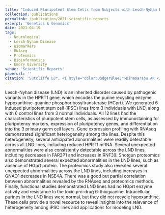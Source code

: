 ```yaml
---
title: "Induced Pluripotent Stem Cells from Subjects with Lesch-Nyhan Disease."
collection: publications
permalink: /publication/2021-scientific-reports
excerpt: 'Genetics & Genomics'
date: 2021-04-19
tags:
  - Neurological
  - Lesch-Nyhan Disease
  - Biomarkers
  - RNAseq
  - Proteomics
  - Bioinformatics
  - Emory Uiversity
venue: 'Scientific Reports'
paperurl: ''  
citation: 'Sutcliffe DJ*, <i style="color:DodgerBlue;">Dinasarapu AR </i>*, Visser JE, Hoed JD, Seifar F, Joshi P, Ceballos-Picot I, Sardar T, Hess EJ, Sun YV, Wen Z, Zwick ME, Jinnah HA (2021) Induced Pluripotent Stem Cells from Subjects with Lesch-Nyhan Disease&quot; <i>Scientific Reports </i> 11, 8523 (2021)'  
---
```

Lesch-Nyhan disease (LND) is an inherited disorder caused by pathogenic variants in the HPRT1 gene, which encodes the purine recycling enzyme hypoxanthine–guanine phosphoribosyltransferase (HGprt). We generated 6 induced pluripotent stem cell (iPSC) lines from 3 individuals with LND, along with 6 control lines from 3 normal individuals. All 12 lines had the characteristics of pluripotent stem cells, as assessed by immunostaining for pluripotency markers, expression of pluripotency genes, and differentiation into the 3 primary germ cell layers. Gene expression profiling with RNAseq demonstrated significant heterogeneity among the lines. Despite this heterogeneity, several anticipated abnormalities were readily detectable across all LND lines, including reduced HPRT1 mRNA. Several unexpected abnormalities were also consistently detectable across the LND lines, including decreases in FAR2P1 and increases in RNF39. Shotgun proteomics also demonstrated several expected abnormalities in the LND lines, such as absence of HGprt protein. The proteomics study also revealed several unexpected abnormalities across the LND lines, including increases in GNAO1 decreases in NSE4A. There was a good but partial correlation between abnormalities revealed by the RNAseq and proteomics methods. Finally, functional studies demonstrated LND lines had no HGprt enzyme activity and resistance to the toxic pro-drug 6-thioguanine. Intracellular purines in the LND lines were normal, but they did not recycle hypoxanthine. These cells provide a novel resource to reveal insights into the relevance of heterogeneity among iPSC lines and applications for modeling LND.  

